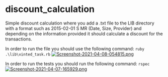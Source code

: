 # discount_calculation

Simple discount calculation where you add a .txt file to the LIB directory with a format such as 2015-02-01 S MR (Date, Size, Provider) and depending on the information provided it should calculate a discount for the transactions.

In order to run the file you should use the following command: `ruby .\lib\vinted_task.rb`
[![Screenshot-2021-04-08-054815.png](https://i.postimg.cc/j5JM8T1F/Screenshot-2021-04-08-054815.png)](https://postimg.cc/xJnGCwnv)

In order to run the tests you should run the following command: `rspec`
[![Screenshot-2021-04-07-165929.png](https://i.postimg.cc/mDMJ8NfW/Screenshot-2021-04-07-165929.png)](https://postimg.cc/MM69GBp9)
